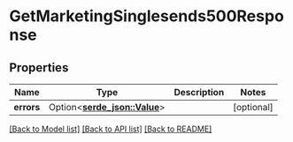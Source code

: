 # GetMarketingSinglesends500Response

## Properties

Name | Type | Description | Notes
------------ | ------------- | ------------- | -------------
**errors** | Option<[**serde_json::Value**](.md)> |  | [optional]

[[Back to Model list]](../README.md#documentation-for-models) [[Back to API list]](../README.md#documentation-for-api-endpoints) [[Back to README]](../README.md)



